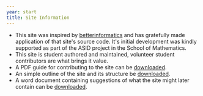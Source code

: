 ```yaml
---
year: start
title: Site Information
---
```

- This site was inspired by [betterinformatics](https://betterinformatics.com/) and has gratefully made application of that site's source code. It's initial development was kindly supported as part of the ASID project in the School of Mathematics.
- This site is student authored and maintained, volunteer student contributors are what brings it value.
- A PDF guide for contributing to the site can be [downloaded](resources/general/site-info/Contributing-to-Bettermaths.pdf).
- An simple outline of the site and its structure be [downloaded](resources/general/site-info/BetterMaths-Brief-Explainer.odt).
- A word document containing suggestions of what the site might later contain can be [downloaded](resources/general/site-info/Handover-Content-Ideas.docx).
